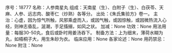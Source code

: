 序号：18777
名称：人参南星丸
组成：天南星（生）、白附子（生）、白茯苓、天麻、人参、远志肉、酸枣仁（炒熟）各等分。
出处：《朱氏集验方》卷一。
主治：心虚，因为惊气所触，风邪乘虚而入，或因气触，或因惊触，或因微热流入心经，则神志昏乱，涎潮，手足搐搦，如风之状。
加减：None
功效：None
用法用量：每服30-50丸，食后或卧时用姜汤吞下。
制备方法：上为细末，薄荷水糊为丸，如梧桐子大，用生朱砂为衣。
临床应用：None
各家论述：None
用药禁忌：None
附注：None
